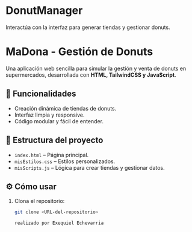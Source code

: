 # DonutManager
Interactúa con la interfaz para generar tiendas y gestionar donuts.
# MaDona - Gestión de Donuts

Una aplicación web sencilla para simular la gestión y venta de donuts en supermercados, desarrollada con **HTML, TailwindCSS y JavaScript**.

## 🚀 Funcionalidades
- Creación dinámica de tiendas de donuts.
- Interfaz limpia y responsive.
- Código modular y fácil de entender.

## 📂 Estructura del proyecto
- `index.html` – Página principal.
- `misEstilos.css` – Estilos personalizados.
- `misScripts.js` – Lógica para crear tiendas y gestionar datos.

## ⚙️ Cómo usar
1. Clona el repositorio:
   ```bash
   git clone <URL-del-repositorio>

   realizado por Exequiel Echevarria
